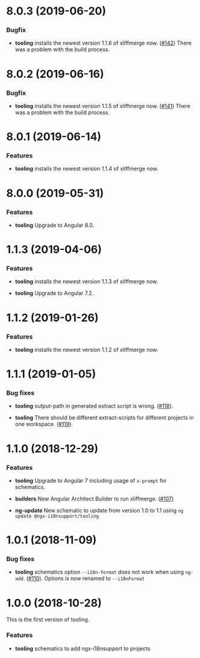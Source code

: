<a name="8.0.3"></a>
# 8.0.3 (2019-06-20)

### Bugfix
* **tooling** installs the newest version 1.1.6 of xliffmerge now.
([#142](https://github.com/martinroob/ngx-i18nsupport/issues/142))
There was a problem with the build process.

<a name="8.0.2"></a>
# 8.0.2 (2019-06-16)

### Bugfix
* **tooling** installs the newest version 1.1.5 of xliffmerge now.
([#141](https://github.com/martinroob/ngx-i18nsupport/issues/141))
There was a problem with the build process.

<a name="8.0.1"></a>
# 8.0.1 (2019-06-14)

### Features
* **tooling** installs the newest version 1.1.4 of xliffmerge now.

<a name="8.0.0"></a>
# 8.0.0 (2019-05-31)

### Features
* **tooling** Upgrade to Angular 8.0.

<a name="1.1.3"></a>
# 1.1.3 (2019-04-06)

### Features
* **tooling** installs the newest version 1.1.3 of xliffmerge now.

* **tooling** Upgrade to Angular 7.2.

<a name="1.1.2"></a>
# 1.1.2 (2019-01-26)

### Features
* **tooling** installs the newest version 1.1.2 of xliffmerge now.

<a name="1.1.1"></a>
# 1.1.1 (2019-01-05)

### Bug fixes
* **tooling** output-path in generated extract script is wrong.
([#118](https://github.com/martinroob/ngx-i18nsupport/issues/118)).

* **tooling** There should be different extract-scripts for different projects in one workspace.
([#119](https://github.com/martinroob/ngx-i18nsupport/issues/119)).

<a name="1.1.0"></a>
# 1.1.0 (2018-12-29)

### Features

* **tooling** Upgrade to Angular 7 including usage of `x-prompt` for schematics.

* **builders** New Angular Architect Builder to run xliffmerge. ([#107](https://github.com/martinroob/ngx-i18nsupport/issues/107))

* **ng-update** New schematic to update from version 1.0 to 1.1 using `ng update @ngx-i18nsupport/tooling`

<a name="1.0.1"></a>
# 1.0.1 (2018-11-09)

### Bug fixes
* **tooling** schematics option `--i18n-format` does not work when using `ng-add`.
([#110](https://github.com/martinroob/ngx-i18nsupport/issues/110)). Options is now renamed to `--i18nFormat`

<a name="1.0.0"></a>
# 1.0.0 (2018-10-28)

This is the first version of tooling.

### Features
* **tooling** schematics to add ngx-i18nsupport to projects
